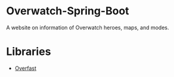 # Overwatch-Spring-Boot

A website on information of Overwatch heroes, maps, and modes.

# Libraries
- [Overfast](https://github.com/TeKrop/overfast-api)
